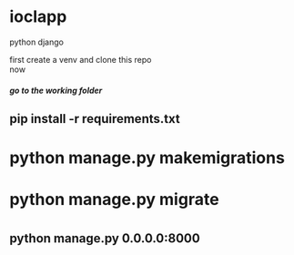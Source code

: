 # ioclapp
python django </br>

first create a venv and clone this repo
</br>
now
</br>
<h5> go to the working folder<h5>

<h2> pip install -r requirements.txt <h2>

<h1> python manage.py makemigrations <h1>
<h1> python manage.py migrate <h1>
<h2> python manage.py 0.0.0.0:8000 </h2>
